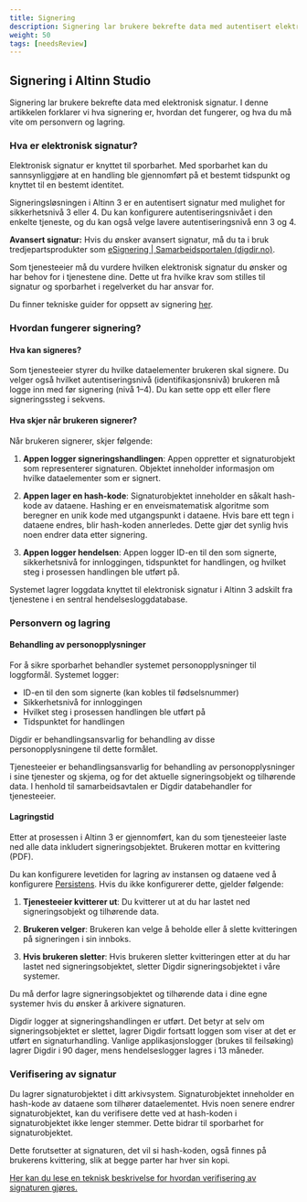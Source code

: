 ```yaml
---
title: Signering
description: Signering lar brukere bekrefte data med autentisert elektronisk signatur.
weight: 50
tags: [needsReview]
---
```


## Signering i Altinn Studio

Signering lar brukere bekrefte data med elektronisk signatur. I denne artikkelen forklarer vi hva signering er, hvordan det fungerer, og hva du må vite om personvern og lagring.

### Hva er elektronisk signatur?

Elektronisk signatur er knyttet til sporbarhet. Med sporbarhet kan du sannsynliggjøre at en handling ble gjennomført på et bestemt tidspunkt og knyttet til en bestemt identitet.

Signeringsløsningen i Altinn 3 er en autentisert signatur med mulighet for sikkerhetsnivå 3 eller 4. Du kan konfigurere autentiseringsnivået i den enkelte tjeneste, og du kan også velge lavere autentiseringsnivå enn 3 og 4.

**Avansert signatur:**
Hvis du ønsker avansert signatur, må du ta i bruk tredjepartsprodukter som [eSignering | Samarbeidsportalen (digdir.no)](https://samarbeid.digdir.no/esignering/esignering/22).

Som tjenesteeier må du vurdere hvilken elektronisk signatur du ønsker og har behov for i tjenestene dine. Dette ut fra hvilke krav som stilles til signatur og sporbarhet i regelverket du har ansvar for.

Du finner tekniske guider for oppsett av signering [her](/nb/altinn-studio/v8/guides/development/signing/).

### Hvordan fungerer signering?

#### Hva kan signeres?

Som tjenesteeier styrer du hvilke dataelementer brukeren skal signere. Du velger også hvilket autentiseringsnivå (identifikasjonsnivå) brukeren må logge inn med før signering (nivå 1–4). Du kan sette opp ett eller flere signeringssteg i sekvens.

#### Hva skjer når brukeren signerer?

Når brukeren signerer, skjer følgende:

1. **Appen logger signeringshandlingen**: Appen oppretter et signaturobjekt som representerer signaturen. Objektet inneholder informasjon om hvilke dataelementer som er signert.

2. **Appen lager en hash-kode**: Signaturobjektet inneholder en såkalt hash-kode av dataene. Hashing er en enveismatematisk algoritme som beregner en unik kode med utgangspunkt i dataene. Hvis bare ett tegn i dataene endres, blir hash-koden annerledes. Dette gjør det synlig hvis noen endrer data etter signering.

3. **Appen logger hendelsen**: Appen logger ID-en til den som signerte, sikkerhetsnivå for innloggingen, tidspunktet for handlingen, og hvilket steg i prosessen handlingen ble utført på.

Systemet lagrer loggdata knyttet til elektronisk signatur i Altinn 3 adskilt fra tjenestene i en sentral hendelsesloggdatabase.

### Personvern og lagring

#### Behandling av personopplysninger

For å sikre sporbarhet behandler systemet personopplysninger til loggformål. Systemet logger:
- ID-en til den som signerte (kan kobles til fødselsnummer)
- Sikkerhetsnivå for innloggingen
- Hvilket steg i prosessen handlingen ble utført på
- Tidspunktet for handlingen

Digdir er behandlingsansvarlig for behandling av disse personopplysningene til dette formålet.

Tjenesteeier er behandlingsansvarlig for behandling av personopplysninger i sine tjenester og skjema, og for det aktuelle signeringsobjekt og tilhørende data. I henhold til samarbeidsavtalen er Digdir databehandler for tjenesteeier.

#### Lagringstid

Etter at prosessen i Altinn 3 er gjennomført, kan du som tjenesteeier laste ned alle data inkludert signeringsobjektet. Brukeren mottar en kvittering (PDF).

Du kan konfigurere levetiden for lagring av instansen og dataene ved å konfigurere [Persistens](/nb/altinn-studio/v8/reference/data/persistence/). Hvis du ikke konfigurerer dette, gjelder følgende:

1. **Tjenesteeier kvitterer ut**: Du kvitterer ut at du har lastet ned signeringsobjekt og tilhørende data.

2. **Brukeren velger**: Brukeren kan velge å beholde eller å slette kvitteringen på signeringen i sin innboks.

3. **Hvis brukeren sletter**: Hvis brukeren sletter kvitteringen etter at du har lastet ned signeringsobjektet, sletter Digdir signeringsobjektet i våre systemer.

Du må derfor lagre signeringsobjektet og tilhørende data i dine egne systemer hvis du ønsker å arkivere signaturen.

Digdir logger at signeringshandlingen er utført. Det betyr at selv om signeringsobjektet er slettet, lagrer Digdir fortsatt loggen som viser at det er utført en signaturhandling. Vanlige applikasjonslogger (brukes til feilsøking) lagrer Digdir i 90 dager, mens hendelseslogger lagres i 13 måneder.

### Verifisering av signatur

Du lagrer signaturobjektet i ditt arkivsystem. Signaturobjektet inneholder en hash-kode av dataene som tilhører dataelementet. Hvis noen senere endrer signaturobjektet, kan du verifisere dette ved at hash-koden i signaturobjektet ikke lenger stemmer. Dette bidrar til sporbarhet for signaturobjektet.

Dette forutsetter at signaturen, det vil si hash-koden, også finnes på brukerens kvittering, slik at begge parter har hver sin kopi.

[Her kan du lese en teknisk beskrivelse for hvordan verifisering av signaturen gjøres.](/nb/altinn-studio/v8/reference/process/tasks/signing/#verifisering-av-sha256-hash)
